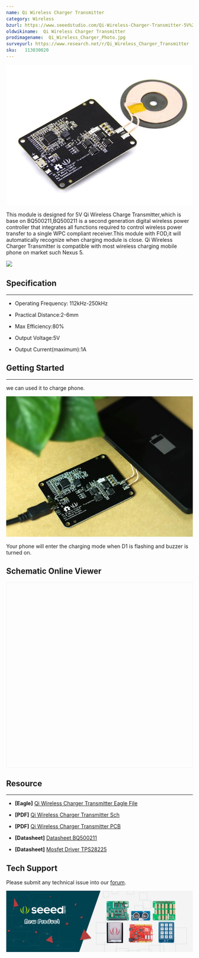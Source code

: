 ```yaml
---
name: Qi Wireless Charger Transmitter
category: Wireless
bzurl: https://www.seeedstudio.com/Qi-Wireless-Charger-Transmitter-5V%261A-p-1997.html
oldwikiname:  Qi Wireless Charger Transmitter
prodimagename:  Qi_Wireless_Charger_Photo.jpg
surveyurl: https://www.research.net/r/Qi_Wireless_Charger_Transmitter
sku:   113030020
---
```


![](https://github.com/SeeedDocument/Qi_Wireless_Charger_Transmitter/raw/master/img//Qi_Wireless_Charger_Photo.jpg)

This module is designed for 5V Qi Wireless Charge Transmitter,which is base on BQ500211,BQ500211 is a second generation digital wireless power controller that integrates all functions required to control wireless power transfer to a single WPC compliant receiver.This module with FOD,it will automatically recognize when charging module is close. Qi Wireless Charger Transmitter is compatible with most wireless charging mobile phone on market such  Nexus 5.

[![](https://files.seeedstudio.com/wiki/Seeed-WiKi/docs/images/300px-Get_One_Now_Banner-ragular.png)](https://www.seeedstudio.com/Qi-Wireless-Charger-Transmitter-5V%261A-p-1997.html)

##  Specification
---
*   Operating Frequency: 112kHz-250kHz

*   Practical Distance:2-6mm

*   Max Efficiency:80%

*   Output Voltage:5V

*   Output Current(maximum):1A

##  Getting Started
---
we can used it to charge phone.

![](https://github.com/SeeedDocument/Qi_Wireless_Charger_Transmitter/raw/master/img//Qi_wireless_charger_usage.jpg)

Your phone will enter the charging mode when D1 is flashing and buzzer is turned on.



## Schematic Online Viewer

<div class="altium-ecad-viewer" data-project-src="https://github.com/SeeedDocument/Qi_Wireless_Charger_Transmitter/raw/master/res/Qi_Wireless_Charger_Transmitter_v1.0_Eagle.zip" style="border-radius: 0px 0px 4px 4px; height: 500px; border-style: solid; border-width: 1px; border-color: rgb(241, 241, 241); overflow: hidden; max-width: 1280px; max-height: 700px; box-sizing: border-box;" />
</div>


##  Resource
---
*   **[Eagle]** [Qi Wireless Charger Transmitter Eagle File](https://files.seeedstudio.com/wiki/Qi_Wireless_Charger_Transmitter/res/Qi_Wireless_Charger_Transmitter_v1.0_Eagle.zip)

*  **[PDF]** [Qi Wireless Charger Transmitter Sch](https://files.seeedstudio.com/wiki/Qi_Wireless_Charger_Transmitter/res/Qi_Wireless_Charger_Transmitter_v1.0_PDF.pdf)

*  **[PDF]** [Qi Wireless Charger Transmitter PCB](https://files.seeedstudio.com/wiki/Qi_Wireless_Charger_Transmitter/res/Qi%20Wireless%20Charger%20Transmitter%20v1.0%20PCB.pdf)

*   **[Datasheet]** [Datasheet BQ500211](https://files.seeedstudio.com/wiki/Qi_Wireless_Charger_Transmitter/res/Bq500211.pdf)

*   **[Datasheet]** [Mosfet Driver TPS28225](https://files.seeedstudio.com/wiki/Qi_Wireless_Charger_Transmitter/res/TPS28225.pdf)

## Tech Support
Please submit any technical issue into our [forum](http://forum.seeedstudio.com/). <br /><p style="text-align:center"><a href="https://www.seeedstudio.com/act-4.html?utm_source=wiki&utm_medium=wikibanner&utm_campaign=newproducts" target="_blank"><img src="https://github.com/SeeedDocument/Wiki_Banner/raw/master/new_product.jpg" /></a></p>
